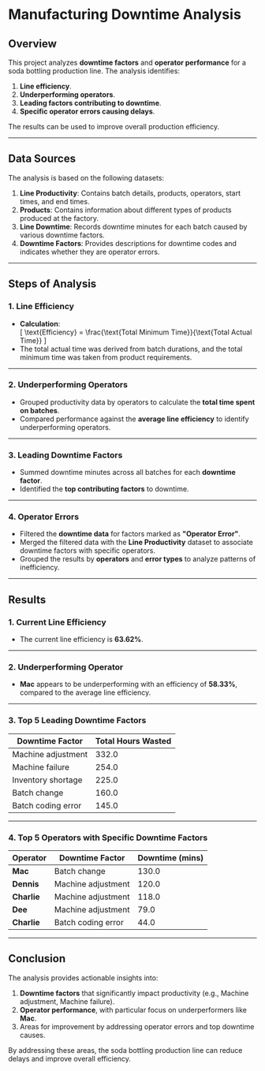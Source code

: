 # **Manufacturing Downtime Analysis**

## **Overview**

This project analyzes **downtime factors** and **operator performance** for a soda bottling production line. The analysis identifies:

1. **Line efficiency**.  
2. **Underperforming operators**.  
3. **Leading factors contributing to downtime**.  
4. **Specific operator errors causing delays**.  

The results can be used to improve overall production efficiency.

---

## **Data Sources**

The analysis is based on the following datasets:

1. **Line Productivity**: Contains batch details, products, operators, start times, and end times.  
2. **Products**: Contains information about different types of products produced at the factory.  
3. **Line Downtime**: Records downtime minutes for each batch caused by various downtime factors.  
4. **Downtime Factors**: Provides descriptions for downtime codes and indicates whether they are operator errors.

---

## **Steps of Analysis**

### **1. Line Efficiency**
- **Calculation**:  
   \[
   \text{Efficiency} = \frac{\text{Total Minimum Time}}{\text{Total Actual Time}}
   \]  
- The total actual time was derived from batch durations, and the total minimum time was taken from product requirements.

---

### **2. Underperforming Operators**
- Grouped productivity data by operators to calculate the **total time spent on batches**.  
- Compared performance against the **average line efficiency** to identify underperforming operators.

---

### **3. Leading Downtime Factors**
- Summed downtime minutes across all batches for each **downtime factor**.  
- Identified the **top contributing factors** to downtime.

---

### **4. Operator Errors**
- Filtered the **downtime data** for factors marked as **"Operator Error"**.  
- Merged the filtered data with the **Line Productivity** dataset to associate downtime factors with specific operators.  
- Grouped the results by **operators** and **error types** to analyze patterns of inefficiency.

---

## **Results**

### **1. Current Line Efficiency**
- The current line efficiency is **63.62%**.

---

### **2. Underperforming Operator**
- **Mac** appears to be underperforming with an efficiency of **58.33%**, compared to the average line efficiency.

---

### **3. Top 5 Leading Downtime Factors**
| **Downtime Factor**       | **Total Hours Wasted** |
|---------------------------|------------------------|
| Machine adjustment        | 332.0                 |
| Machine failure           | 254.0                 |
| Inventory shortage        | 225.0                 |
| Batch change              | 160.0                 |
| Batch coding error        | 145.0                 |

---

### **4. Top 5 Operators with Specific Downtime Factors**
| **Operator**   | **Downtime Factor**      | **Downtime (mins)** |
|----------------|--------------------------|---------------------|
| **Mac**        | Batch change             | 130.0               |
| **Dennis**     | Machine adjustment       | 120.0               |
| **Charlie**    | Machine adjustment       | 118.0               |
| **Dee**        | Machine adjustment       | 79.0                |
| **Charlie**    | Batch coding error       | 44.0                |

---

## **Conclusion**

The analysis provides actionable insights into:
1. **Downtime factors** that significantly impact productivity (e.g., Machine adjustment, Machine failure).  
2. **Operator performance**, with particular focus on underperformers like **Mac**.  
3. Areas for improvement by addressing operator errors and top downtime causes.

By addressing these areas, the soda bottling production line can reduce delays and improve overall efficiency.

